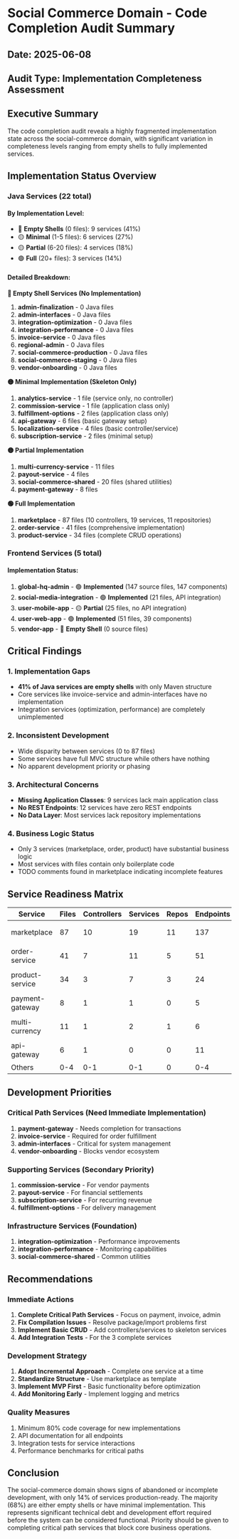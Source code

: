 # Social Commerce Domain - Code Completion Audit Summary

## Date: 2025-06-08
## Audit Type: Implementation Completeness Assessment

## Executive Summary

The code completion audit reveals a highly fragmented implementation state across the social-commerce domain, with significant variation in completeness levels ranging from empty shells to fully implemented services.

## Implementation Status Overview

### Java Services (22 total)

#### By Implementation Level:
- 🔴 **Empty Shells** (0 files): 9 services (41%)
- 🟡 **Minimal** (1-5 files): 6 services (27%)
- 🟡 **Partial** (6-20 files): 4 services (18%)
- 🟢 **Full** (20+ files): 3 services (14%)

#### Detailed Breakdown:

**🔴 Empty Shell Services (No Implementation)**
1. **admin-finalization** - 0 Java files
2. **admin-interfaces** - 0 Java files
3. **integration-optimization** - 0 Java files
4. **integration-performance** - 0 Java files
5. **invoice-service** - 0 Java files
6. **regional-admin** - 0 Java files
7. **social-commerce-production** - 0 Java files
8. **social-commerce-staging** - 0 Java files
9. **vendor-onboarding** - 0 Java files

**🟡 Minimal Implementation (Skeleton Only)**
1. **analytics-service** - 1 file (service only, no controller)
2. **commission-service** - 1 file (application class only)
3. **fulfillment-options** - 2 files (application class only)
4. **api-gateway** - 6 files (basic gateway setup)
5. **localization-service** - 4 files (basic controller/service)
6. **subscription-service** - 2 files (minimal setup)

**🟡 Partial Implementation**
1. **multi-currency-service** - 11 files
2. **payout-service** - 4 files
3. **social-commerce-shared** - 20 files (shared utilities)
4. **payment-gateway** - 8 files

**🟢 Full Implementation**
1. **marketplace** - 87 files (10 controllers, 19 services, 11 repositories)
2. **order-service** - 41 files (comprehensive implementation)
3. **product-service** - 34 files (complete CRUD operations)

### Frontend Services (5 total)

#### Implementation Status:
1. **global-hq-admin** - 🟢 **Implemented** (147 source files, 147 components)
2. **social-media-integration** - 🟢 **Implemented** (21 files, API integration)
3. **user-mobile-app** - 🟡 **Partial** (25 files, no API integration)
4. **user-web-app** - 🟢 **Implemented** (51 files, 39 components)
5. **vendor-app** - 🔴 **Empty Shell** (0 source files)

## Critical Findings

### 1. Implementation Gaps
- **41% of Java services are empty shells** with only Maven structure
- Core services like invoice-service and admin-interfaces have no implementation
- Integration services (optimization, performance) are completely unimplemented

### 2. Inconsistent Development
- Wide disparity between services (0 to 87 files)
- Some services have full MVC structure while others have nothing
- No apparent development priority or phasing

### 3. Architectural Concerns
- **Missing Application Classes**: 9 services lack main application class
- **No REST Endpoints**: 12 services have zero REST endpoints
- **No Data Layer**: Most services lack repository implementations

### 4. Business Logic Status
- Only 3 services (marketplace, order, product) have substantial business logic
- Most services with files contain only boilerplate code
- TODO comments found in marketplace indicating incomplete features

## Service Readiness Matrix

| Service | Files | Controllers | Services | Repos | Endpoints | Status |
|---------|-------|------------|----------|-------|-----------|---------|
| marketplace | 87 | 10 | 19 | 11 | 137 | 🟢 Production Ready |
| order-service | 41 | 7 | 11 | 5 | 51 | 🟢 Production Ready |
| product-service | 34 | 3 | 7 | 3 | 24 | 🟢 Production Ready |
| payment-gateway | 8 | 1 | 1 | 0 | 5 | 🟡 Basic Implementation |
| multi-currency | 11 | 1 | 2 | 1 | 6 | 🟡 Basic Implementation |
| api-gateway | 6 | 1 | 0 | 0 | 11 | 🟡 Gateway Only |
| Others | 0-4 | 0-1 | 0-1 | 0 | 0-4 | 🔴 Not Ready |

## Development Priorities

### Critical Path Services (Need Immediate Implementation)
1. **payment-gateway** - Needs completion for transactions
2. **invoice-service** - Required for order fulfillment
3. **admin-interfaces** - Critical for system management
4. **vendor-onboarding** - Blocks vendor ecosystem

### Supporting Services (Secondary Priority)
1. **commission-service** - For vendor payments
2. **payout-service** - For financial settlements
3. **subscription-service** - For recurring revenue
4. **fulfillment-options** - For delivery management

### Infrastructure Services (Foundation)
1. **integration-optimization** - Performance improvements
2. **integration-performance** - Monitoring capabilities
3. **social-commerce-shared** - Common utilities

## Recommendations

### Immediate Actions
1. **Complete Critical Path Services** - Focus on payment, invoice, admin
2. **Fix Compilation Issues** - Resolve package/import problems first
3. **Implement Basic CRUD** - Add controllers/services to skeleton services
4. **Add Integration Tests** - For the 3 complete services

### Development Strategy
1. **Adopt Incremental Approach** - Complete one service at a time
2. **Standardize Structure** - Use marketplace as template
3. **Implement MVP First** - Basic functionality before optimization
4. **Add Monitoring Early** - Implement logging and metrics

### Quality Measures
1. Minimum 80% code coverage for new implementations
2. API documentation for all endpoints
3. Integration tests for service interactions
4. Performance benchmarks for critical paths

## Conclusion

The social-commerce domain shows signs of abandoned or incomplete development, with only 14% of services production-ready. The majority (68%) are either empty shells or have minimal implementation. This represents significant technical debt and development effort required before the system can be considered functional. Priority should be given to completing critical path services that block core business operations.